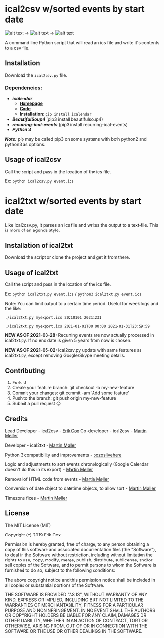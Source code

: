 # ical2csv w/sorted events by start date

![alt text](images/ics.png) → ![alt text](images/python.png) → ![alt text](images/csv.png) 

A command line Python script that will read an ics file and write it's contents to a csv file.

## Installation
Download the `ical2csv.py` file.

### Dependencies:
* ***icalendar***
	*  [**Homepage**](http://icalendar.readthedocs.org/)
	*  [**Code**](http://github.com/collective/icalendar)
    * **Installation**: `pip install icalendar`
* ***BeautifulSoup4*** (pip3 install beautifulsoup4)
* ***recurring-ical-events*** (pip3 install recurring-ical-events)
* ***Python* 3**

***Note:*** pip may be called pip3 on some systems with both python2 and python3 as options.

## Usage of ical2csv

Call the script and pass in the location of the ics file.

Ex: `python ical2csv.py event.ics`

# ical2txt w/sorted events by start date

Like ical2csv.py, it parses an ics file and writes the output to a text-file. This is more of an agenda style.

## Installation of ical2txt
Download the script or clone the project and get it from there.

## Usage of ical2txt

Call the script and pass in the location of the ics file.

Ex: `python ical2txt.py event.ics` / `python3 ical2txt.py event.ics`

Note: You can limit output to a certain time period. Useful for week logs and the like:

`./ical2txt.py myexport.ics 20210101 20211231`

`./ical2txt.py myexport.ics 2021-01-01T00:00:00 2021-01-31T23:59:59`

**NEW AS OF 2021-03-28:** Recurring events are now actually processed in ical2txt.py. If no end date is given 5 years from now is chosen.

**NEW AS OF 2021-05-02:** ical2csv.py update with same features as ical2txt.py, except removing Google/Skype meeting details.

## Contributing

1. Fork it!
2. Create your feature branch: git checkout -b my-new-feature
3. Commit your changes: git commit -am 'Add some feature'
4. Push to the branch: git push origin my-new-feature
5. Submit a pull request 😊

## Credits

Lead Developer - ical2csv - [Erik Cox](https://github.com/erikcox/)
Co-developer - ical2csv - [Martin Møller](https://github.com/martinm76)

Developer - ical2txt - [Martin Møller](https://github.com/martinm76)

Python 3 compatibility and improvements - [bozoslivehere](https://github.com/bozoslivehere/)

Logic and adjustments to sort events chronologically (Google Calendar doesn't do this in its export) - [Martin Møller](https://github.com/martinm76)

Removal of HTML code from events - [Martin Møller](https://github.com/martinm76)

Conversion of date object to datetime objects, to allow sort - [Martin Møller](https://github.com/martinm76)

Timezone fixes - [Martin Møller](https://github.com/martinm76)

## License

The MIT License (MIT)

Copyright (c) 2019 Erik Cox

Permission is hereby granted, free of charge, to any person obtaining a copy of this software and associated documentation files (the "Software"), to deal in the Software without restriction, including without limitation the rights to use, copy, modify, merge, publish, distribute, sublicense, and/or sell copies of the Software, and to permit persons to whom the Software is furnished to do so, subject to the following conditions:

The above copyright notice and this permission notice shall be included in all copies or substantial portions of the Software.

THE SOFTWARE IS PROVIDED "AS IS", WITHOUT WARRANTY OF ANY KIND, EXPRESS OR IMPLIED, INCLUDING BUT NOT LIMITED TO THE WARRANTIES OF MERCHANTABILITY, FITNESS FOR A PARTICULAR PURPOSE AND NONINFRINGEMENT. IN NO EVENT SHALL THE AUTHORS OR COPYRIGHT HOLDERS BE LIABLE FOR ANY CLAIM, DAMAGES OR OTHER LIABILITY, WHETHER IN AN ACTION OF CONTRACT, TORT OR OTHERWISE, ARISING FROM, OUT OF OR IN CONNECTION WITH THE SOFTWARE OR THE USE OR OTHER DEALINGS IN THE SOFTWARE.
